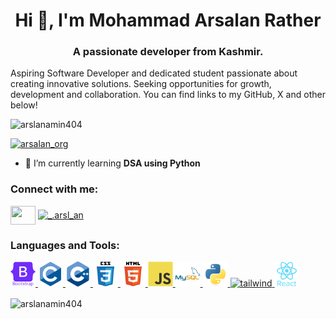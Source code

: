<h1 align="center">Hi 👋, I'm Mohammad Arsalan Rather</h1>
<h3 align="center">A passionate developer from Kashmir.</h3>

<p>
Aspiring Software Developer and dedicated student passionate about creating innovative solutions. Seeking opportunities for growth, development and collaboration. You can find links to my GitHub, X and other below!

</p>

<p align="left"> <img src="https://komarev.com/ghpvc/?username=arslanamin404&label=Profile%20views&color=0e75b6&style=flat" alt="arslanamin404" /> </p>

<p align="left"> <a href="https://twitter.com/arsalan_org" target="blank"><img src="https://img.shields.io/twitter/follow/arsalan_org?logo=twitter&style=for-the-badge" alt="arsalan_org" /></a> </p>

- 🌱 I’m currently learning **DSA using Python**

<h3 align="left">Connect with me:</h3>
<p align="left">
<a href="https://twitter.com/" target="blank"><img align="center" src="https://raw.githubusercontent.com/rahuldkjain/github-profile-readme-generator/master/src/images/icons/Social/twitter.svg" alt="" height="30" width="40" /></a>
<a href="https://instagram.com/_.arsl_an" target="blank"><img align="center" src="https://raw.githubusercontent.com/rahuldkjain/github-profile-readme-generator/master/src/images/icons/Social/instagram.svg" alt="_.arsl_an" height="30" width="40" /></a>
</p>


<h3 align="left">Languages and Tools:</h3>
<p align="left"> 
  <a href="https://getbootstrap.com" target="_blank" rel="noreferrer"> 
    <img src="https://raw.githubusercontent.com/devicons/devicon/master/icons/bootstrap/bootstrap-plain-wordmark.svg" alt="bootstrap" width="40" height="40"/> 
  </a> 
  <a href="https://www.cprogramming.com/" target="_blank" rel="noreferrer"> 
    <img src="https://raw.githubusercontent.com/devicons/devicon/master/icons/c/c-original.svg" alt="c" width="40" height="40"/> 
  </a> 
  <a href="https://www.cplusplus.com/" target="_blank" rel="noreferrer"> 
    <img src="https://raw.githubusercontent.com/devicons/devicon/master/icons/cplusplus/cplusplus-original.svg" alt="cplusplus" width="40" height="40"/> 
  </a> 
  <a href="https://www.w3schools.com/css/" target="_blank" rel="noreferrer"> 
    <img src="https://raw.githubusercontent.com/devicons/devicon/master/icons/css3/css3-original-wordmark.svg" alt="css3" width="40" height="40"/> 
  </a> 
  <a href="https://www.w3.org/html/" target="_blank" rel="noreferrer"> 
    <img src="https://raw.githubusercontent.com/devicons/devicon/master/icons/html5/html5-original-wordmark.svg" alt="html5" width="40" height="40"/> 
  </a> 
  <a href="https://developer.mozilla.org/en-US/docs/Web/JavaScript" target="_blank" rel="noreferrer"> 
    <img src="https://raw.githubusercontent.com/devicons/devicon/master/icons/javascript/javascript-original.svg" alt="javascript" width="40" height="40"/> 
  </a> 
  <a href="https://www.mysql.com/" target="_blank" rel="noreferrer"> 
    <img src="https://raw.githubusercontent.com/devicons/devicon/master/icons/mysql/mysql-original-wordmark.svg" alt="mysql" width="40" height="40"/> 
  </a> 
  <a href="https://www.python.org" target="_blank" rel="noreferrer"> 
    <img src="https://raw.githubusercontent.com/devicons/devicon/master/icons/python/python-original.svg" alt="python" width="40" height="40"/> 
  </a> 
  <a href="https://tailwindcss.com/" target="_blank" rel="noreferrer"> 
    <img src="https://www.vectorlogo.zone/logos/tailwindcss/tailwindcss-icon.svg" alt="tailwind" width="40" height="40"/> 
  </a>
  <a href="https://reactjs.org/" target="_blank" rel="noreferrer"> 
    <img src="https://raw.githubusercontent.com/devicons/devicon/master/icons/react/react-original-wordmark.svg" alt="react" width="40" height="40"/> 
  </a> 
</p>



<p><img align="center" src="https://github-readme-stats.vercel.app/api/top-langs?username=arslanamin404&show_icons=true&locale=en&layout=compact" alt="arslanamin404" /></p>
